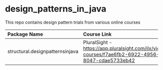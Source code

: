 # design_patterns_in_java
This repo contains design pattern trials from various online courses

| Package Name                      | Course Link                                                                          |
|:----------------------------------|:-------------------------------------------------------------------------------------|
| structural.designpatternsinjava   | PluralSight - https://app.pluralsight.com/ilx/video-courses/f7ae6fb2-6922-4956-8047-cdae5733eb42 |

